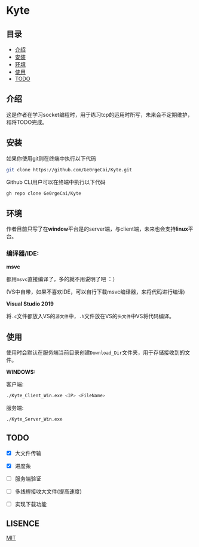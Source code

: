 # Kyte

## 目录

- [介绍](#介绍)
- [安装](#安装)
- [环境](#环境)
- [使用](#使用)
- [TODO](#TODO)

## 介绍

这是作者在学习socket编程时，用于练习tcp的运用时所写，未来会不定期维护，和将TODO完成。

## 安装

如果你使用git则在终端中执行以下代码

```bash
git clone https://github.com/Ge0rgeCai/Kyte.git
```

Github CLI用户可以在终端中执行以下代码

```bash
gh repo clone Ge0rgeCai/Kyte
```

## 环境

作者目前只写了在**window**平台是的server端，与client端，未来也会支持**linux**平台。<br/>

### 编译器/IDE:<br/>

**msvc**<br/>

都用`msvc`直接编译了，多的就不用说明了吧 ：）<br/>

(VS中自带，如果不喜欢IDE，可以自行下载msvc编译器，来将代码进行编译)<br/>

**Visual Studio 2019**<br/>

将`.c`文件都放入VS的`源文件`中，`.h`文件放在VS的`头文件`中VS将代码编译。

## 使用
使用时会默认在服务端当前目录创建`Download_Dir`文件夹，用于存储接收到的文件。

**WINDOWS:**

客户端:	

```bash
./Kyte_Client_Win.exe <IP> <FileName>
```

服务端:	

```bash
./Kyte_Server_Win.exe
```



## TODO

- [x] 大文件传输

- [x] 进度条

- [ ] 服务端验证

- [ ] 多线程接收大文件(提高速度)

- [ ] 实现下载功能

  

## LISENCE

[MIT](https://github.com/Ge0rgeCai/Kyte/blob/master/LICENSE)

  

